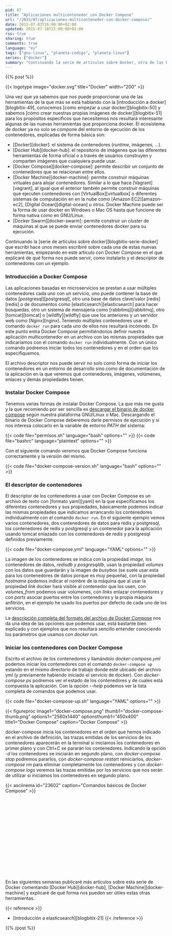 ```yaml
---
pid: 87
title: "Aplicaciones multicontenedor con Docker Compose"
url: "/2015/07/aplicaciones-multicontenedor-con-docker-compose/"
date: 2015-07-03T16:00:00+02:00
updated: 2015-07-18T21:00:00+02:00
rss: true
sharing: true
comments: true
language: "es"
tags: ["gnu-linux", "planeta-codigo", "planeta-linux"]
series: ["docker"]
summary: "Continuando la serie de artículos sobre Docker, otra de las herramientas disponibles en el ecosistema y que nos facilitará enormemente el administrar aplicaciones compuestas por varios contenedores relacionados entre sí es Docker Compose. Definiendo en un archivo los contenedores que forman parte de una aplicación podemos iniciarlos, pararlos, eliminarlos o ver su estado como si de una unidad se tratara."
---
```


{{% post %}}

{{< logotype image="docker.svg" title="Docker" width="200" >}}

Una vez que ya sabemos que nos puede proporcionar una de las herramientas de la que más se está hablando con la [introducción a docker][blogbitix-49], conocemos [como empezar a usar docker][blogbitix-50] y sabemos [cómo crear nuestras propias imágenes de docker][blogbitix-51] para los propósitos específicos que necesitemos nos resultará interesante algunas de las nuevas herramientas que proporciona docker. El ecosistema de docker ya no solo se compone del entorno de ejecución de los contenedores, explicadas de forma básica son:

* [Docker][docker]: el sistema de contenedores (_runtime_, imágenes, ...).
* [Docker Hub][docker-hub]: el repositorio de imágenes que las diferentes herramientas de forma oficial o a través de usuarios construyen y comparten imágenes que cualquiera puede usar.
* [Docker Compose][docker-compose]: permite describir un conjunto de contenedores que se relacionan entre ellos.
* [Docker Machine][docker-machine]: permite construir máquinas virtuales para alojar contenedores. Similar a lo que hace [Vagrant][vagrant], al igual que el anterior también permite construir máquinas que ejecuten contenedores con [VirtualBox][virtualbox] o diferentes sistemas de computación en en la nube como [Amazon EC2][amazon-ec2], [Digital Ocean][digital-ocean] u otros. Docker Machine puede ser la forma de usar docker en Windows o Mac OS hasta que funcione de forma nativa como en GNU/Linux.
* [Docker Swarm][docker-swarm]: permite construir un _cluster_ de máquinas al que se puede enviar contenedores docker para su ejecución.

Continuando la [serie de artículos sobre docker][blogbitix-serie-docker] que escribí hace unos meses escribiré sobre cada una de estas nuevas herramientas, empezando en este artículo con Docker Compose en el que explicaré de qué forma nos puede servir, como instalarlo y el descriptor de contenedores con un ejemplo.

### Introducción a Docker Compose

Las aplicaciones basadas en microservicios se prestan a usar múltiples contenedores cada uno con un servicio, uno puede contener la base de datos [postgresql][postgresql], otro una base de datos clave/valor [redis][redis] o de documentos como [elasticsearch][elasticsearch] para hacer búsquedas, otro un sistema de mensajería como [rabbitmq][rabbitmq], otro [tomcat][tomcat] o [wildfly][wildfly] que use los anteriores y un servidor web como [Nginx][nginx]. Teniendo múltiples contenedores usar el comando <code>docker run</code> para cada uno de ellos nos resultará incómodo. En este punto entra Docker Compose permitiéndonos definir nuestra aplicación multicontenedor en un archivo con las mismas propiedades que indicaríamos con el comando <code>docker run</code> individualmente. Con un único comando podremos iniciar todos los contenedores y en el orden que los especifiquemos.

El archivo descriptor nos puede servir no solo como forma de iniciar los contenedores en un entorno de desarrollo sino como de documentación de la aplicación en la que veremos qué contenedores, imágenes, volúmenes, enlaces y demás propiedades tienen.

### Instalar Docker Compose

Tenemos varias formas de instalar Docker Compose. La que más me gusta y la que recomiendo por ser sencilla es [descargar el binario de docker compose](https://github.com/docker/compose/releases) según nuestra plataforma GNU/Linux o Mac.  Descargando el binario de Docker Compose deberemos darle permisos de ejecución y si nos interesa colocarlo en la variable de entorno _PATH_ del sistema:

{{< code file="permisos.sh" language="bash" options="" >}}
{{< code file="bashrc" language="plaintext" options="" >}}

Con el siguiente comando veremos que Docker Compose funciona correctamente y la versión del mismo.

{{< code file="docker-compose-version.sh" language="bash" options="" >}}

### El descriptor de contenedores

El descriptor de los contenedores a usar con Docker Compose es un archivo de texto con [formato yaml][yaml] en la que especificamos los diferentes contenedores y sus propiedades, básicamente podemos indicar las mismas propiedades que indicamos arrancando los contenedores individualmente con el comando <code>docker run</code>. En el siguiente ejemplo vemos varios contenedores, dos contenedores de datos para redis y postgresql, los contenedores de redis y postgresql y un contenedor para la aplicación usando tomcat enlazado con los contenedores de redis y postgresql definidos previamente.

{{< code file="docker-compose.yml" language="YAML" options="" >}}

La imagen de los contenedores se indica con la propiedad _image_, los contenedores de datos, _redisdb_ y _posgresqldb_, usan la propiedad _volumes_ con los datos que guardarán y la imagen de _busybox_ (se suele usar esta para los contenedores de datos porque es muy pequeña), con la propiedad _hostname_ podemos indicar el nombre de la máquina que al usar la propiedad _link_ docker hará visible al contenedor que los usen, con _volumes\_from_ podemos usar volúmenes, con _links_ enlazar contenedores y con _ports_ asociar puertos entre los contenedores y la propia máquina anfitrión, en el ejemplo he usado los puertos por defecto de cada uno de los servicios.

La [descripción completa del formato del archivo de Docker Compose](https://docs.docker.com/compose/yml/) nos da una idea de las opciones que podemos usar, está bastante bien explicado y con ejemplos que nos resultará sencillo entender conociendo los parámetros que usamos con _docker run_.

### Iniciar los contenedores con Docker Compose

Escrito el archivo de los contenedores y llamándolo _docker-compose.yml_ podemos iniciar los contenedores con el comando <code>docker-compose up</code> estando en el mismo directorio de trabajo donde esté ubicado del archivo yml (y previamente habiendo iniciado el servicio de docker). Con _docker-compose ps_ podremos ver el estado de los contenedores y de cuales está compuesta la aplicación. Con la opción _--help_ podemos ver la lista completa de comandos que podemos usar.

{{< code file="docker-compose-up.sh" language="YAML" options="" >}}

{{< figureproc
    image1="docker-compose.png" thumb1="docker-compose-thumb.png" options1="2560x1440" optionsthumb1="450x400" title1="Docker Compose"
    caption="Docker Compose" >}}

docker-compose inicia los contenedores en el orden que hemos indicado en el archivo de definición, las trazas emitidas de los servicios de los contenedores aparecerán en la terminal si iniciamos los contenedores en primer plano y con _Ctrl+C_ se pararán los contenedores. Indicando la opción _-d_ los contenedores se iniciarán en segundo plano, con _docker-compose stop_ podremos pararlos, con _docker-compose restart_ reiniciarlos, _docker-compose rm_ para eliminar completamente los contenedores y con _docker-compose logs_ veremos las trazas emitidas por los servicios que nos serán de utilizar si iniciamos los contenedores en segundo plano.

{{< asciinema id="23602"    caption="Comandos básicos de Docker Compose" >}}

<div class="media-amazon">
	<iframe style="width:120px;height:240px;" marginwidth="0" marginheight="0" scrolling="no" frameborder="0" data-src="//rcm-eu.amazon-adsystem.com/e/cm?lt1=_blank&bc1=000000&IS2=1&bg1=FFFFFF&fc1=000000&lc1=0000FF&t=blobit-21&o=30&p=8&l=as4&m=amazon&f=ifr&ref=as_ss_li_til&asins=1633430235&linkId=9d344246cd59cd65a952305379c2556a" class="lozad"></iframe>
</div>

En las siguientes semanas publicaré más artículos sobre esta serie de Docker comentando [Docker Hub][docker-hub], [Docker Machine][docker-machine] y explicaré de qué forma nos pueden ser útiles estas otras herramientas.

{{< reference >}}
* [Introducción a elasticsearch][blogbitix-21]
{{< /reference >}}

{{% /post %}}
